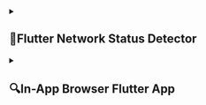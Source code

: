 <details> 
  <summary><h2>📶Flutter Network Status Detector</h2></summary>
  
# Flutter Network Status Detector

![Network Status Detector](https://github.com/Aayush014/adv_flutter_ch3/assets/133498952/5e01916a-fffc-4b20-9709-b2504a1092b2)


## Overview

**Flutter Network Status Detector** is a Flutter application that detects the internet or WiFi connectivity status in real-time and updates the UI accordingly. This application is designed to provide users with immediate feedback about their network connection status.

## Features

- **Real-time Network Detection**: Detects changes in internet or WiFi connectivity instantly.
- **Dynamic UI Updates**: Displays different interfaces depending on the network status.
- **Cross-Platform**: Runs on both Android and iOS devices.
- **Minimal Dependencies**: Lightweight and efficient performance.

## Screenshots
### Online
<p>
    <table align="center">
      <tr>
        <td><img src="https://github.com/Aayush014/adv_flutter_ch3/assets/133498952/f48b3f30-6a7d-4ccd-9a2f-bbd404f0a989" alt="Image 2" width="180" height="auto"></td>
      </tr>
    </table>    
</p>

### Offline
<p>
    <table align="center">
      <tr>
        <td><img src="https://github.com/Aayush014/adv_flutter_ch3/assets/133498952/ae654cd8-761f-490d-ab2c-890521500c17" alt="Image 2" width="180" height="auto"></td>
      </tr>
    </table>    
</p>


### Video

https://github.com/Aayush014/adv_flutter_ch3/assets/133498952/f163bb0d-afba-466b-a9d4-aa2c83c54a75


## Getting Started

Follow these instructions to get a copy of the project up and running on your local machine for development and testing purposes.

### Prerequisites

- [Flutter](https://flutter.dev) installed on your machine.
- [Dart](https://dart.dev) SDK.

### Installation Steps

1. *Clone the repository:*

    ```bash
    git clone https://github.com/Aayush014/adv_flutter_ch3.git
    ```

2. *Install dependencies:*

    ```bash
    flutter pub get
    ```

3. *Run the app:*

    ```bash
    flutter run
    ```
    
## Usage
Once the application is running, it will automatically detect your network status. Here's a step-by-step guide on how to use the app.

## Code Overview
```dart
StreamBuilder(
      stream: Connectivity().onConnectivityChanged,
      builder: (context, snapshot) {
        if (snapshot.data!.contains(ConnectivityResult.mobile)) {
          return Center(child: Text('Mobile is connected to Mobile Data'));
        } else if (snapshot.data!.contains(ConnectivityResult.wifi)) {
          return Center(child: Text('Mobile is connected to Wifi'));
        } else {
          return Center(
            child: Container(
              height: 350,
              width: 450,
              decoration: const BoxDecoration(
                color: Colors.red,
                image: DecorationImage(
                  fit: BoxFit.cover,
                  image: AssetImage('assets/gifs/giphy.gif'),
                ),
              ),
            ),
          );
        }
      },
    );
```
### Technologies Used
- *Flutter*: For building the cross-platform mobile application.
- *Dart*: The programming language used by Flutter.

```bash
flutter-network-status-detector/
├── android/
├── ios/
├── lib/
│   ├── main.dart
│   ├── screens/
│   │   ├── home_screen.dart
│   │   ├── online_screen.dart
│   │   └── offline_screen.dart
├── test/
├── .gitignore
├── pubspec.yaml
└── README.md
```
## Key Files
- *main.dart*: The entry point for the application.
- *home_screen.dart*: The main screen that handles navigation and initial network detection.
- *online_screen.dart*: The screen displayed when the network is connected.
- *offline.dart*: The screen displayed when the network is disconnected.

### Contributing
Contributions are what make the open-source community such an amazing place to learn, inspire, and create. Any contributions you make are greatly appreciated.

If you would like to contribute to this project, please follow these steps:

1. Fork the repository.
2. Create a new branch (git checkout -b feature/YourFeature).
3. Commit your changes (git commit -am 'Add some feature').
4. Push to the branch (git push origin feature/YourFeature).
5. Create a new Pull Request.

### License
Distributed under the MIT License. See `LICENSE` for more information.

### Contact
My Mail - aayushpatel01411@gmail.com
</details>
<details>
  <summary><h2>🔍In-App Browser Flutter App</h2></summary>

A single-page Flutter application that displays an in-app browser using the `flutter_inappwebview` package. This app is designed to provide a seamless web browsing experience within a Flutter application.

## Features

- **In-App Browser:** Embed a fully functional web browser within your Flutter app.
- **Smooth Performance:** Optimized for smooth browsing experience.
- **Cross-Platform:** Works on both Android and iOS.
- **Customizable:** Easily customizable to fit your app's design and functionality needs.

## Screenshots

![Screenshot 1](screenshots/screenshot1.png)
![Screenshot 2](screenshots/screenshot2.png)

## Getting Started

### Prerequisites

- Flutter SDK: [Install Flutter](https://flutter.dev/docs/get-started/install)
- Dart: [Install Dart](https://dart.dev/get-dart)

### Installation

1. *Clone the repository:*

    ```bash
    git clone https://github.com/Aayush014/adv_flutter_ch3.git
    ```

2. *Install dependencies:*

    ```bash
    flutter pub get
    ```

3. *Run the app:*

    ```bash
    flutter run
    ```
## Code Example
```dart
InAppWebView(
        initialUrlRequest: URLRequest(url: Uri.parse("https://www.google.com")),
        onWebViewCreated: (controller) {
          webViewController = controller;
        },
      ),
    );
```

## Contributing

If you would like to contribute to this project, please follow these steps:

1. Fork the repository.
2. Create a new branch (git checkout -b feature/YourFeature).
3. Commit your changes (git commit -am 'Add some feature').
4. Push to the branch (git push origin feature/YourFeature).
5. Create a new Pull Request.

## License

This project is licensed under the MIT License - see the [LICENSE](LICENSE) file for details.

## Contact

If you have any questions or suggestions, feel free to open an issue or contact me at [aayushpatel01411@gmail.com].

---

Happy coding!
</details>
